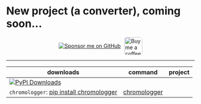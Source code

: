 # New project (a converter), coming soon...

<div style="display: flex; align-items: center; justify-content: center; margin: 10px 0; gap: 10px; max-height: 48px; height: 48px;">
  <a href="https://github.com/sponsors/tutosrive" target="_blank">
  <img src="https://img.shields.io/badge/Sponsor-%F0%9F%92%96%20tutosrive-orange?style=for-the-badge&logo=github" alt="Sponsor me on GitHub">
</a>
  <a href="https://www.buymeacoffee.com/tutosrive">
    <img 
      src="https://img.buymeacoffee.com/button-api/?text=Buy me a coffee&emoji=☕&slug=tutosrive&button_colour=FFDD00&font_colour=000000&font_family=Cookie&outline_colour=000000&coffee_colour=ffffff" 
      style="height: 48px; width: auto; object-fit: contain; border-radius: 6px;" 
      alt="Buy me a coffee button">
  </a>
</div>

---

| downloads | command | project |
| --------- | ------- | ------- |
| <a href="https://pepy.tech/projects/chromologger"><img src="https://static.pepy.tech/badge/chromologger" alt="PyPI Downloads"></a> |
`chromologger`: [pip install chromologger](https://pypi.org/project/chromologger) | [chromologger](https://github.com/tutosrive/chromologger) |